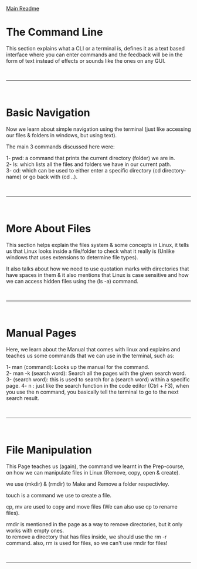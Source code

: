 [Main Readme](https://github.com/shadilios/reading-notes/blob/main/README.md)

# The Command Line

This section explains what a CLI or a terminal is, defines it as a text based interface where you can enter commands and the feedback will be in the form of text instead of effects or sounds like the ones on any GUI.

<br><hr><br>

# Basic Navigation

Now we learn about simple navigation using the terminal (just like accessing our files & folders in windows, but using text).

The main 3 commands discussed here were:

1- pwd: a command that prints the current directory (folder) we are in.  
2- ls: which lists all the files and folders we have in our current path.  
3- cd: which can be used to either enter a specific directory (cd directory-name) or go back with (cd ..).  

<br><hr><br>

# More About Files

This section helps explain the files system & some concepts in Linux, it tells us that Linux looks inside a file/folder to check what it really is (Unlike windows that uses extensions to determine file types).  

It also talks about how we need to use quotation marks with directories that have spaces in them & it also mentions that Linux is case sensitive and how we can access hidden files using the (ls -a) command.  

<br><hr><br>

# Manual Pages

Here, we learn about the Manual that comes with linux and explains and teaches us some commands that we can use in the terminal, such as:  

1- man (command): Looks up the manual for the command.  
2- man -k (search word): Search all the pages with the given search word.  
3- (search word): this is used to search for a (search word) within a specific page.
4- n : just like the search function in the code editor (Ctrl + F3), when you use the n command, you basically tell the terminal to go to the next search result.

<br><hr><br>

# File Manipulation

This Page teaches us (again), the command we learnt in the Prep-course, on how we can manipulate files in Linux (Remove, copy, open & create).

we use (mkdir) & (rmdir) to Make and Remove a folder respectivley.

touch is a command we use to create a file.

cp, mv are used to copy and move files (We can also use cp to rename files).  

rmdir is mentioned in the page as a way to remove directories, but it only works with empty ones.  
to remove a directory that has files inside, we should use the rm -r command.
also, rm is used for files, so we can't use rmdir for files!

<br><hr><br>

